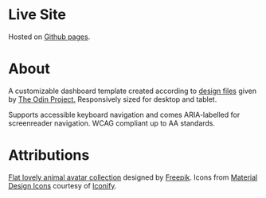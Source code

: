 # Live Site

Hosted on [Github pages](https://cyphersept.github.io/dashboard-template).

# About

A customizable dashboard template created according to [design files](https://github.com/cyphersept/dashboard-template/blob/main/dashboard-design.png) given by [The Odin Project.](https://www.theodinproject.com/lessons/node-path-intermediate-html-and-css-admin-dashboard) Responsively sized for desktop and tablet.

Supports accessible keyboard navigation and comes ARIA-labelled for screenreader navigation. WCAG compliant up to AA standards.

# Attributions

[Flat lovely animal avatar collection](https://www.freepik.com/free-vector/flat-lovely-animal-avatar-collection_845660.htm#fromView=keyword&page=1&position=4&uuid=d6ac0dc9-0767-480b-aa00-15a761f1e975) designed by [Freepik](https://%22http://www.freepik.com%22). Icons from [Material Design Icons](https://pictogrammers.com/library/mdi/) courtesy of [Iconify](https://iconify.design).
